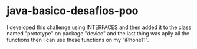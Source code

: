 # java-basico-desafios-poo
I developed this challenge using INTERFACES and then added it to the class named "prototype" on package "device" and the last thing was aplly all the functions then I can use these functions on my "iPhone11".
